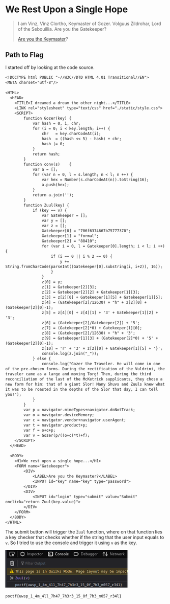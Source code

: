 # We Rest Upon a Single Hope

> <p>I am Vinz, Vinz Clortho, Keymaster of Gozer. Volguus Zildrohar, Lord of the Sebouillia. Are you the Gatekeeper?</p>
> <p><a href="Are you the Keymaster?">Are you the Keymaster</a>?</p>

## Path to Flag

I started off by looking at the code source.

```
<!DOCTYPE html PUBLIC "-//W3C//DTD HTML 4.01 Transitional//EN">
<META charset="utf-8"/>

<HTML>
  <HEAD>
    <TITLE>I dreamed a dream the other night...</TITLE>
    <LINK rel="stylesheet" type="text/css" href="./static/style.css">
	<SCRIPT>
		function Gozer(key) {
			var hash = 0, i, chr;
			for (i = 0; i < key.length; i++) {
				chr   = key.charCodeAt(i);
				hash  = ((hash << 5) - hash) + chr;
				hash |= 0;
			}
			return hash;
		}
		function conv(s)	{
			var a = [];
			for (var n = 0, l = s.length; n < l; n ++) {
				var hex = Number(s.charCodeAt(n)).toString(16);
				a.push(hex);
			}
			return a.join('');
		}
		function Zuul(key) {
			if (key == v) {
				var Gatekeeper = [];
				var y = [];
				var z = [];
				Gatekeeper[0] = "706f6374667b75777370";
				Gatekeeper[1] = "formal";
				Gatekeeper[2] = "88410";
				for (var i = 0, l = Gatekeeper[0].length; i < l; i ++) {
					if (i == 0 || i % 2 == 0) {
						y += String.fromCharCode(parseInt((Gatekeeper[0].substring(i, i+2)), 16));
					}
				}
				z[0] = y;
				z[1] = Gatekeeper[2][3];
				z[2] = Gatekeeper[2][2] + Gatekeeper[1][3];
				z[3] = z[2][0] + Gatekeeper[1][5] + Gatekeeper[1][5];
				z[4] = (Gatekeeper[2]/12630) + "h" + z[2][0] + (Gatekeeper[2][0]-1);
				z[5] = z[4][0] + z[4][1] + '3' + Gatekeeper[1][2] + '3';
				z[6] = (Gatekeeper[2]/Gatekeeper[2]) + '5';
				z[7] = (Gatekeeper[2]*0) + Gatekeeper[1][0];
				z[8] = (Gatekeeper[2]/12630) + "h" + '3';
				z[9] = Gatekeeper[1][3] + (Gatekeeper[2]*0) + '5' + (Gatekeeper[2][0]-1);
				z[10] = 'r' + '3' + z[2][0] + Gatekeeper[1][5] + '}';
				console.log(z.join("_"));
			} else {
				console.log("Gozer the Traveler. He will come in one of the pre-chosen forms. During the rectification of the Vuldrini, the traveler came as a large and moving Torg! Then, during the third reconciliation of the last of the McKetrick supplicants, they chose a new form for him: that of a giant Slor! Many Shuvs and Zuuls knew what it was to be roasted in the depths of the Slor that day, I can tell you!");
			}
		}
		var p = navigator.mimeTypes+navigator.doNotTrack;
		var o = navigator.deviceMemory;
		var c = navigator.vendor+navigator.userAgent;
		var t = navigator.product+p;
		var f = o+c+p;
		var v = Gozer(p/((o+c)*t)+f);
	</SCRIPT>
  </HEAD>

  <BODY>
    <H1>We rest upon a single hope...</H1>
	<FORM name="Gatekeeper">
		<DIV>
		    <LABEL>Are you the Keymaster?</LABEL>
			<INPUT id="key" name="key" type="password">
		</DIV>
		<DIV>
			<INPUT id="login" type="submit" value="Submit" onclick="return Zuul(key.value)">
		</DIV>
	</FORM>
  </BODY>
</HTML>
```

The submit button will trigger the `Zuul` function, where on that function lies a key checker that checks whether if the string that the user input equals to `v`. So I tried to use the console and trigger it using `v` as the key. 

<img src="attachments/flag.png">

`poctf{uwsp_1_4m_4ll_7h47_7h3r3_15_0f_7h3_m057_r34l}`